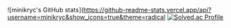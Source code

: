 ![minikryc's GitHub stats](https://github-readme-stats.vercel.app/api?username=minikryc&show_icons=true&theme=radical
[![Solved.ac Profile](http://mazassumnida.wtf/api/generate_badge?boj=minikryc)](https://solved.ac/minikryc)
<!--
**minikryc/minikryc** is a ✨ _special_ ✨ repository because its `README.md` (this file) appears on your GitHub profile.

Here are some ideas to get you started:

- 🔭 I’m currently working on ...
- 🌱 I’m currently learning ...
- 👯 I’m looking to collaborate on ...
- 🤔 I’m looking for help with ...
- 💬 Ask me about ...
- 📫 How to reach me: ...
- 😄 Pronouns: ...
- ⚡ Fun fact: ...
-->
